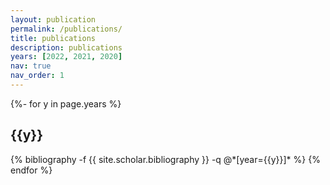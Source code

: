 ```yaml
---
layout: publication
permalink: /publications/
title: publications
description: publications
years: [2022, 2021, 2020]
nav: true
nav_order: 1
---
```

<!-- _pages/publications.md -->



<div class="publications">

{%- for y in page.years %}
  <h2 class="year">{{y}}</h2>
  {% bibliography -f {{ site.scholar.bibliography }} -q @*[year={{y}}]* %}
{% endfor %}

</div>

